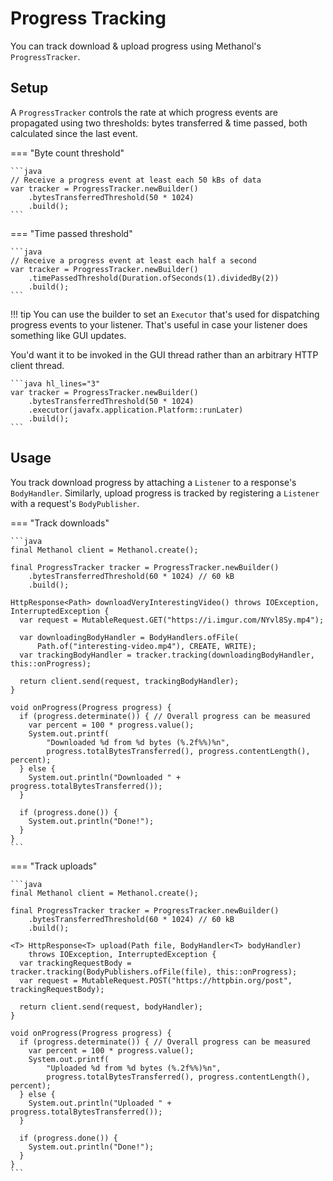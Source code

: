 # Progress Tracking

You can track download & upload progress using Methanol's `ProgressTracker`.

## Setup

A `ProgressTracker` controls the rate at which progress events are propagated using two thresholds:
bytes transferred & time passed, both calculated since the last event. 

=== "Byte count threshold"

    ```java
    // Receive a progress event at least each 50 kBs of data
    var tracker = ProgressTracker.newBuilder()
        .bytesTransferredThreshold(50 * 1024)
        .build();
    ```

=== "Time passed threshold"

    ```java
    // Receive a progress event at least each half a second
    var tracker = ProgressTracker.newBuilder()
        .timePassedThreshold(Duration.ofSeconds(1).dividedBy(2))
        .build();
    ```

!!! tip
    You can use the builder to set an `Executor` that's used for dispatching progress events to 
    your listener. That's useful in case your listener does something like GUI updates.

You'd want it to be invoked in the GUI thread rather than an arbitrary HTTP client thread.

    ```java hl_lines="3"
    var tracker = ProgressTracker.newBuilder()
        .bytesTransferredThreshold(50 * 1024)
        .executor(javafx.application.Platform::runLater)
        .build();
    ```

## Usage

You track download progress by attaching a `Listener` to a response's `BodyHandler`. Similarly, upload
progress is tracked by registering a `Listener` with a request's `BodyPublisher`.

=== "Track downloads"

    ```java
    final Methanol client = Methanol.create();
    
    final ProgressTracker tracker = ProgressTracker.newBuilder()
        .bytesTransferredThreshold(60 * 1024) // 60 kB
        .build();
        
    HttpResponse<Path> downloadVeryInterestingVideo() throws IOException, InterruptedException {
      var request = MutableRequest.GET("https://i.imgur.com/NYvl8Sy.mp4");

      var downloadingBodyHandler = BodyHandlers.ofFile(
          Path.of("interesting-video.mp4"), CREATE, WRITE);
      var trackingBodyHandler = tracker.tracking(downloadingBodyHandler, this::onProgress);
      
      return client.send(request, trackingBodyHandler);
    }
    
    void onProgress(Progress progress) {
      if (progress.determinate()) { // Overall progress can be measured
        var percent = 100 * progress.value();
        System.out.printf(
            "Downloaded %d from %d bytes (%.2f%%)%n", 
            progress.totalBytesTransferred(), progress.contentLength(), percent);
      } else {
        System.out.println("Downloaded " + progress.totalBytesTransferred());
      }

      if (progress.done()) {
        System.out.println("Done!");
      }
    }
    ```

=== "Track uploads"

    ```java
    final Methanol client = Methanol.create();
    
    final ProgressTracker tracker = ProgressTracker.newBuilder()
        .bytesTransferredThreshold(60 * 1024) // 60 kB
        .build();
        
    <T> HttpResponse<T> upload(Path file, BodyHandler<T> bodyHandler)
        throws IOException, InterruptedException {
      var trackingRequestBody = tracker.tracking(BodyPublishers.ofFile(file), this::onProgress);
      var request = MutableRequest.POST("https://httpbin.org/post", trackingRequestBody);
      
      return client.send(request, bodyHandler);
    }
    
    void onProgress(Progress progress) {
      if (progress.determinate()) { // Overall progress can be measured
        var percent = 100 * progress.value();
        System.out.printf(
            "Uploaded %d from %d bytes (%.2f%%)%n", 
            progress.totalBytesTransferred(), progress.contentLength(), percent);
      } else {
        System.out.println("Uploaded " + progress.totalBytesTransferred());
      }

      if (progress.done()) {
        System.out.println("Done!");
      }
    }
    ```
